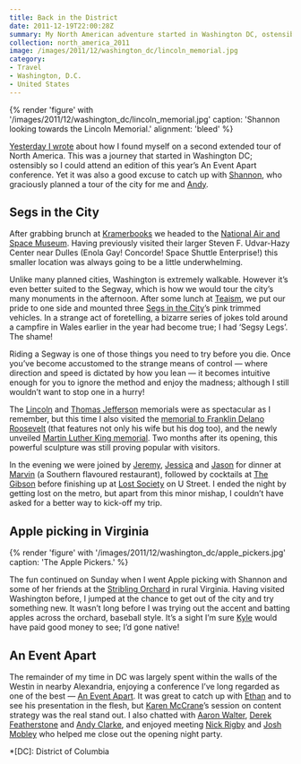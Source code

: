 ```yaml
---
title: Back in the District
date: 2011-12-19T22:00:28Z
summary: My North American adventure started in Washington DC, ostensibly to attend a conference, but it was also an excuse to see Shannon, who graciously planned a tour of the city.
collection: north_america_2011
image: /images/2011/12/washington_dc/lincoln_memorial.jpg
category:
- Travel
- Washington, D.C.
- United States
---
```

{% render 'figure' with '/images/2011/12/washington_dc/lincoln_memorial.jpg'
  caption: 'Shannon looking towards the Lincoln Memorial.'
  alignment: 'bleed'
%}

[Yesterday I wrote][1] about how I found myself on a second extended tour of North America. This was a journey that started in Washington DC; ostensibly so I could attend an edition of this year’s An Event Apart conference. Yet it was also a good excuse to catch up with [Shannon][2], who graciously planned a tour of the city for me and [Andy][3].

## Segs in the City

After grabbing brunch at [Kramerbooks][4] we headed to the [National Air and Space Museum][5]. Having previously visited their larger Steven F. Udvar-Hazy Center near Dulles (Enola Gay! Concorde! Space Shuttle Enterprise!) this smaller location was always going to be a little underwhelming.

Unlike many planned cities, Washington is extremely walkable. However it’s even better suited to the Segway, which is how we would tour the city’s many monuments in the afternoon. After some lunch at [Teaism][6], we put our pride to one side and mounted three [Segs in the City][7]’s pink trimmed vehicles. In a strange act of foretelling, a bizarre series of jokes told around a campfire in Wales earlier in the year had become true; I had ‘Segsy Legs’. The shame!

Riding a Segway is one of those things you need to try before you die. Once you’ve become accustomed to the strange means of control — where direction and speed is dictated by how you lean — it becomes intuitive enough for you to ignore the method and enjoy the madness; although I still wouldn’t want to stop one in a hurry!

The [Lincoln][8] and [Thomas Jefferson][9] memorials were as spectacular as I remember, but this time I also visited the [memorial to Franklin Delano Roosevelt][10] (that features not only his wife but his dog too), and the newly unveiled [Martin Luther King memorial][11]. Two months after its opening, this powerful sculpture was still proving popular with visitors.

In the evening we were joined by [Jeremy][12], [Jessica][13] and [Jason][14] for dinner at [Marvin][15] (a Southern flavoured restaurant), followed by cocktails at [The Gibson][16] before finishing up at [Lost Society][17] on U Street. I ended the night by getting lost on the metro, but apart from this minor mishap, I couldn’t have asked for a better way to kick-off my trip.

## Apple picking in Virginia

{% render 'figure' with '/images/2011/12/washington_dc/apple_pickers.jpg'
  caption: 'The Apple Pickers.'
%}

The fun continued on Sunday when I went Apple picking with Shannon and some of her friends at the [Stribling Orchard][18] in rural Virginia. Having visited Washington before, I jumped at the chance to get out of the city and try something new. It wasn’t long before I was trying out the accent and batting apples across the orchard, baseball style. It’s a sight I’m sure [Kyle][19] would have paid good money to see; I’d gone native!

## An Event Apart

The remainder of my time in DC was largely spent within the walls of the Westin in nearby Alexandria, enjoying a conference I’ve long regarded as one of the best — [An Event Apart][20]. It was great to catch up with [Ethan][21] and to see his presentation in the flesh, but [Karen McCrane][22]’s session on content strategy was the real stand out. I also chatted with [Aaron Walter][23], [Derek Featherstone][24] and [Andy Clarke][25], and enjoyed meeting [Nick Rigby][26] and [Josh Mobley][27] who helped me close out the opening night party.

[1]: /2011/12/north_america
[2]: http://shannonmbutler.com/
[3]: http://andybudd.com/
[4]: http://www.kramers.com/
[5]: http://www.nasm.si.edu/
[6]: http://www.teaism.com/
[7]: http://www.segsinthecity.com/
[8]: https://en.wikipedia.org/wiki/Lincoln_Memorial
[9]: https://en.wikipedia.org/wiki/Thomas_Jefferson_Memorial
[10]: https://en.wikipedia.org/wiki/Franklin_Delano_Roosevelt_Memorial
[11]: https://en.wikipedia.org/wiki/MLK_Memorial
[12]: https://adactio.com/
[13]: http://wordridden.com/
[14]: http://sixtwothree.org/
[15]: http://marvindc.com/
[16]: http://thegibsondc.com/
[17]: http://lostsociety-dc.com/
[18]: http://striblingorchard.com/
[19]: http://www.houseofkyle.com/
[20]: http://aneventapart.com/2011/dc/
[21]: https://ethanmarcotte.com/
[22]: http://karenmcgrane.com/
[23]: http://aarronwalter.com/
[24]: http://boxofchocolates.ca/
[25]: http://stuffandnonsense.co.uk/
[26]: http://nickrigby.com/
[27]: http://joshmobley.org/

*[DC]: District of Columbia
